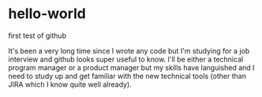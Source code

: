 # hello-world
first test of github

It's been a very long time since I wrote any code but I'm studying for a job interview and github looks super useful to know.
I'll be either a technical program manager or a product manager but my skills have languished and I need to study up and get familiar with the new technical tools (other than JIRA which I know quite well already).
